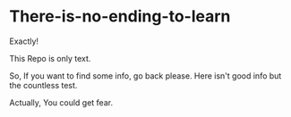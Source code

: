 # There-is-no-ending-to-learn
Exactly!

This Repo is only text.

So, If you want to find some info, go back please.
Here isn't good info but the countless test.

Actually, You could get fear.
